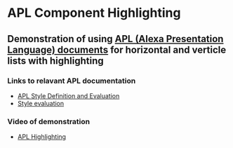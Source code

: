 # APL Component Highlighting

## Demonstration of using [APL (Alexa Presentation Language) documents](https://developer.amazon.com/docs/alexa-presentation-language/apl-overview.html) for horizontal and verticle lists with highlighting

### Links to relavant APL documentation

* [APL Style Definition and Evaluation](https://developer.amazon.com/docs/alexa-presentation-language/apl-style-definition-and-evaluation.html)
* [Style evaluation](https://developer.amazon.com/docs/alexa-presentation-language/apl-style-definition-and-evaluation.html#style-evaluation)

### Video of demonstration ###
* [APL Highlighting](http://bit.ly/2M6IGHh)
